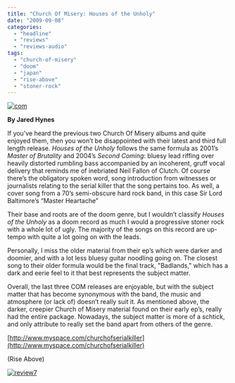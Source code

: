 ```yaml
---
title: "Church Of Misery: Houses of the Unholy"
date: "2009-09-08"
categories: 
  - "headline"
  - "reviews"
  - "reviews-audio"
tags: 
  - "church-of-misery"
  - "doom"
  - "japan"
  - "rise-above"
  - "stoner-rock"
---
```


[![com](http://www.hellbound.ca/wp-content/uploads/2009/09/com.jpg "com")](http://www.hellbound.ca/wp-content/uploads/2009/09/com.jpg)

**By Jared Hynes**

If you’ve heard the previous two Church Of Misery albums and quite enjoyed them, then you won’t be disappointed with their latest and third full length release. _Houses of the Unholy_ follows the same formula as 2001’s _Master of Brutality_ and 2004’s _Second Coming_: bluesy lead riffing over heavily distorted rumbling bass accompanied by an incoherent, gruff vocal delivery that reminds me of inebriated Neil Fallon of Clutch. Of course there’s the obligatory spoken word, song introduction from witnesses or journalists relating to the serial killer that the song pertains too. As well, a cover song from a 70’s semi-obscure hard rock band, in this case Sir Lord Baltimore’s “Master Heartache”

Their base and roots are of the doom genre, but I wouldn’t classify _Houses of the Unholy_ as a doom record as much I would a progressive stoner rock with a whole lot of ugly. The majority of the songs on this record are up-tempo with quite a lot going on with the leads.

Personally, I miss the older material from their ep’s which were darker and doomier, and with a lot less bluesy guitar noodling going on. The closest song to their older formula would be the final track, "Badlands," which has a dark and eerie feel to it that best represents the subject matter.

Overall, the last three COM releases are enjoyable, but with the subject matter that has become synonymous with the band, the music and atmosphere (or lack of) doesn’t really suit it. As mentioned above, the darker, creepier Church of Misery material found on their early ep’s, really had the entire package. Nowadays, the subject matter is more of a schtick, and only attribute to really set the band apart from others of the genre.

[http://www.myspace.com/churchofserialkiller](http://www.myspace.com/churchofserialkiller)

(Rise Above)

[![review7](http://www.hellbound.ca/wp-content/uploads/2009/08/review7.png "review7")](http://www.hellbound.ca/wp-content/uploads/2009/08/review7.png)
